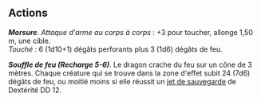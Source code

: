 ## Actions
_**Morsure**_. _Attaque d'arme au corps à corps_ : +3 pour toucher, allonge 1,50 m, une cible.  
_Touché_ : 6 (1d10+1) dégâts perforants plus 3 (1d6) dégâts de feu.

_**Souffle de feu (Recharge 5-6)**_. Le dragon crache du feu sur un cône de 3 mètres. Chaque créature qui se trouve dans la zone d'effet subit 24 (7d6) dégâts de feu, ou moitié moins si elle réussit un [jet de sauvegarde](/utiliser-les-caracteristiques/#jets-de-sauvegarde) de Dextérité DD 12.
